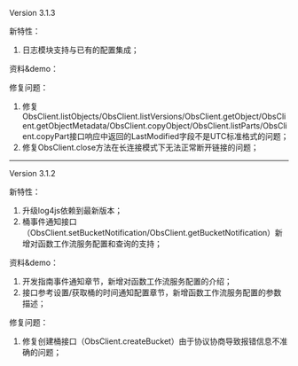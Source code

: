 Version 3.1.3

新特性：
1. 日志模块支持与已有的配置集成；

资料&demo：

修复问题：
1. 修复ObsClient.listObjects/ObsClient.listVersions/ObsClient.getObject/ObsClient.getObjectMetadata/ObsClient.copyObject/ObsClient.listParts/ObsClient.copyPart接口响应中返回的LastModified字段不是UTC标准格式的问题；
2. 修复ObsClient.close方法在长连接模式下无法正常断开链接的问题；

-----------------------------------------------------------------------------------

Version 3.1.2

新特性：
1. 升级log4js依赖到最新版本；
2. 桶事件通知接口（ObsClient.setBucketNotification/ObsClient.getBucketNotification）新增对函数工作流服务配置和查询的支持；

资料&demo：
1. 开发指南事件通知章节，新增对函数工作流服务配置的介绍；
2. 接口参考设置/获取桶的时间通知配置章节，新增函数工作流服务配置的参数描述；

修复问题：
1. 修复创建桶接口（ObsClient.createBucket）由于协议协商导致报错信息不准确的问题；


